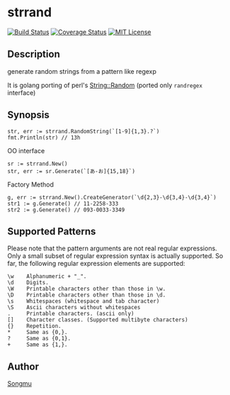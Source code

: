 strrand
=======

[![Build Status](https://travis-ci.org/Songmu/strrand.png?branch=master)][travis]
[![Coverage Status](https://coveralls.io/repos/Songmu/strrand/badge.png?branch=master)][coveralls]
[![MIT License](http://img.shields.io/badge/license-MIT-blue.svg?style=flat-square)][license]

[travis]: https://travis-ci.org/Songmu/strrand
[coveralls]: https://coveralls.io/r/Songmu/strrand?branch=master
[license]: https://github.com/Songmu/strrand/blob/master/LICENSE

## Description

generate random strings from a pattern like regexp

It is golang porting of perl's [String::Random](https://metacpan.org/release/String-Random) (ported only `randregex` interface)

## Synopsis

    str, err := strrand.RandomString(`[1-9]{1,3}.?`)
    fmt.Println(str) // 13h

OO interface

    sr := strrand.New()
    str, err := sr.Generate(`[あ-お]{15,18}`)

Factory Method

    g, err := strrand.New().CreateGenerator(`\d{2,3}-\d{3,4}-\d{3,4}`)
    str1 := g.Generate() // 11-2258-333
    str2 := g.Generate() // 093-0033-3349

## Supported Patterns

Please note that the pattern arguments are not real regular expressions. Only a small subset of regular expression syntax is actually supported. So far, the following regular expression elements are supported:

    \w    Alphanumeric + "_".
    \d    Digits.
    \W    Printable characters other than those in \w.
    \D    Printable characters other than those in \d.
    \s    Whitespaces (whitespace and tab character)
    \S    Ascii characters without whitespaces
    .     Printable characters. (ascii only)
    []    Character classes. (Supported multibyte characters)
    {}    Repetition.
    *     Same as {0,}.
    ?     Same as {0,1}.
    +     Same as {1,}.

## Author

[Songmu](https://github.com/Songmu)
